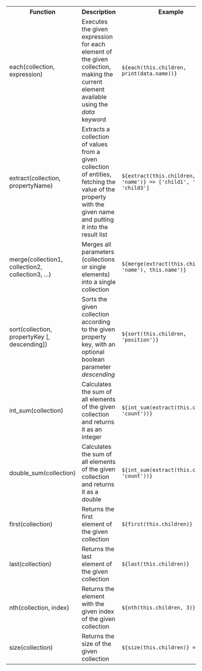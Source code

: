 <table>
<tr><th>Function</th><th>Description</th><th>Example</th></tr>

<tr><td>each(collection, expression)</td><td>Executes the given expression for each element of the given collection, making the current element available using the <i>data</i> keyword</td><td><code>${each(this.children, print(data.name))}</code></td></tr>
<tr><td>extract(collection, propertyName)</td><td>Extracts a collection of values from a given collection of entities, fetching the value of the property with the given name and putting it into the result list</td><td><code>${extract(this.children, 'name')} => ['child1', 'child2', 'child3']</code></td></tr>
<tr><td>merge(collection1, collection2, collection3, ...)</td><td>Merges all parameters (collections or single elements) into a single collection</td><td><code>${merge(extract(this.children, 'name'), this.name')}</code></td></tr>
<tr><td>sort(collection, propertyKey [, descending])</td><td>Sorts the given collection according to the given property key, with an optional boolean parameter <i>descending</i></td><td><code>${sort(this.children, 'position')}</code></td></tr>
<tr><td>int_sum(collection)</td><td>Calculates the sum of all elements of the given collection and returns it as an integer</td><td><code>${int_sum(extract(this.children, 'count'))}</code></td></tr>
<tr><td>double_sum(collection)</td><td>Calculates the sum of all elements of the given collection and returns it as a double</td><td><code>${int_sum(extract(this.children, 'count'))}</code></td></tr>
<tr><td>first(collection)</td><td>Returns the first element of the given collection</td><td><code>${first(this.children)}</code></td></tr>
<tr><td>last(collection)</td><td>Returns the last element of the given collection</td><td><code>${last(this.children)}</code></td></tr>
<tr><td>nth(collection, index)</td><td>Returns the element with the given index of the given collection</td><td><code>${nth(this.children, 3)}</code></td></tr>
<tr><td>size(collection)</td><td>Returns the size of the given collection</td><td><code>${size(this.children)} => 5</code></td></tr>

</table>
